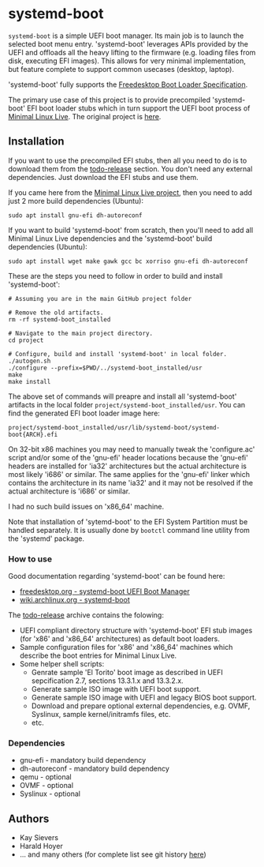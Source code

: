 # systemd-boot

``systemd-boot`` is a simple UEFI boot manager. Its main job is to launch the selected boot menu entry. 'systemd-boot' leverages APIs provided by the UEFI and offloads all the heavy lifting to the firmware (e.g. loading files from disk, executing EFI images). This allows for very minimal implementation, but feature complete to support common usecases (desktop, laptop).

'systemd-boot' fully supports the [Freedesktop Boot Loader Specification](https://www.freedesktop.org/wiki/Specifications/BootLoaderSpec).

The primary use case of this project is to provide precompiled 'systemd-boot' EFI boot loader stubs which in turn support the UEFI boot process of [Minimal Linux Live](http://github.com/ivandavidov/minimal "Minimal Linux Live"). The original project is [here](https://github.com/msekletar/systemd-boot "systemd-boot").

## Installation

If you want to use the precompiled EFI stubs, then all you need to do is to download them from the [todo-release](http://todo-release.todo) section. You don't need any external dependencies. Just download the EFI stubs and use them.

If you came here from the [Minimal Linux Live project](http://github.com/ivandavidov/minimal "Minimal Linux Live"), then you need to add just 2 more build dependencies (Ubuntu):

``sudo apt install gnu-efi dh-autoreconf``

If you want to build 'systemd-boot' from scratch, then you'll need to add all Minimal Linux Live dependencies and the 'systemd-boot' build dependencies (Ubuntu):

``sudo apt install wget make gawk gcc bc xorriso gnu-efi dh-autoreconf``

These are the steps you need to follow in order to build and install 'systemd-boot':

```
# Assuming you are in the main GitHub project folder

# Remove the old artifacts.
rm -rf systemd-boot_installed

# Navigate to the main project directory.
cd project

# Configure, build and install 'systemd-boot' in local folder.
./autogen.sh
./configure --prefix=$PWD/../systemd-boot_installed/usr
make
make install
```

The above set of commands will preapre and install all 'systemd-boot' artifacts in the local folder ``project/systemd-boot_installed/usr``. You can find the generated EFI boot loader image here:

``project/systemd-boot_installed/usr/lib/systemd-boot/systemd-boot{ARCH}.efi``

On 32-bit x86 machines you may need to manually tweak the 'configure.ac' script and/or some of the 'gnu-efi' header locations because the 'gnu-efi' headers are installed for 'ia32' architectures but the actual architecture is most likely 'i686' or similar. The same applies for the 'gnu-efi' linker which contains the architecture in its name 'ia32' and it may not be resolved if the actual architecture is 'i686' or similar.

I had no such build issues on 'x86_64' machine.

Note that installation of 'sytemd-boot' to the EFI System Partition must be handled separately. It is usually done by ```bootctl``` command line utility from the 'systemd' package.

### How to use

Good documentation regarding 'systemd-boot' can be found here:

* [freedesktop.org - systemd-boot UEFI Boot Manager](http://www.freedesktop.org/wiki/Software/systemd/systemd-boot)
* [wiki.archlinux.org - systemd-boot](http://wiki.archlinux.org/index.php/Systemd-boot)

The [todo-release](http://release-todo.toto) archive contains the folowing:

* UEFI compliant directory structure with 'systemd-boot' EFI stub images (for 'x86' and 'x86_64' architectures) as default boot loaders.
* Sample configuration files for 'x86' and 'x86_64' machines which describe the boot entries for Minimal Linux Live.
* Some helper shell scripts:
  * Genrate sample 'El Torito' boot image as described in UEFI sepcification 2.7, sections 13.3.1.x and 13.3.2.x.
  * Generate sample ISO image with UEFI boot support.
  * Generate sample ISO image with UEFI and legacy BIOS boot support.
  * Download and prepare optional external dependencies, e.g. OVMF, Syslinux, sample kernel/initramfs files, etc.
  * etc.

### Dependencies

* gnu-efi - mandatory build dependency
* dh-autoreconf - mandatory build dependency
* qemu - optional
* OVMF - optional
* Syslinux - optional

## Authors

* Kay Sievers
* Harald Hoyer
* ... and many others (for complete list see git history [here](https://www.github.com/systemd/systemd))

